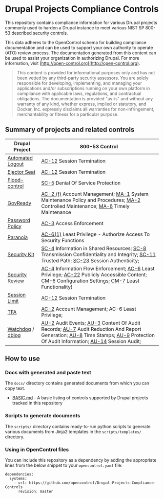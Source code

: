 # Drupal Projects Compliance Controls

This repository contains compliance information for various Drupal projects commonly used to harden a Drupal instance to meet various NIST SP 800-53 described security controls.

This data adheres to the OpenControl schema for building compliance documentation and can be used to support your own authority to operate (ATO) review process. The documentation generated from this content can be used to assist your organization in authorizing Drupal. For more information, visit [http://open-control.org](http://open-control.org).

> This content is provided for informational purposes only and has not been vetted by any third-party security assessors. You are solely responsible for developing, implementing, and managing your applications and/or subscriptions running on your own platform in compliance with applicable laws, regulations, and contractual obligations. The documentation is provided "as-is" and without any warranty of any kind, whether express, implied or statutory, and Docker, Inc. expressly disclaims all warranties for non-infringement, merchantability or fitness for a particular purpose.

## Summary of projects and related controls

| Drupal Project          | 800-53 Control                           |
|-------------------------|------------------------------------------|
| [Automated Logout](https://www.drupal.org/project/autologout)      | [AC-12](https://nvd.nist.gov/800-53/Rev4/control/AC-12) Session Termination              |
| [Ejector Seat](https://www.drupal.org/project/ejectorseat)         | [AC-12](https://nvd.nist.gov/800-53/Rev4/control/AC-12) Session Termination              |
| [Flood-control](https://www.drupal.org/project/flood_control)      | [SC-5](https://nvd.nist.gov/800-53/Rev4/control/SC-5) Denial Of Service Protection       |
| [GovReady](https://www.drupal.org/project/govready)                | [AC-2 (f)](https://nvd.nist.gov/800-53/Rev4/control/AC-2) Account Management; [MA-1](https://nvd.nist.gov/800-53/Rev4/control/MA-1) System Maintenance Policy and Procedures; [MA-2](https://nvd.nist.gov/800-53/Rev4/control/MA-2) Controlled Maintenance; [MA-6](https://nvd.nist.gov/800-53/Rev4/control/MA-6) Timely Maintenance |
| [Password Policy](https://www.drupal.org/project/password_policy)  | [AC-3](https://nvd.nist.gov/800-53/Rev4/control/AC-3) Access Enforcement |
| [Paranoia](https://www.drupal.org/project/paranoia)                | [AC-6(1)](https://nvd.nist.gov/800-53/Rev4/control/AC-6) Least Privilege - Authorize Access To Security Functions |
| [Security Kit](https://www.drupal.org/project/seckit)              | [SC-4](https://nvd.nist.gov/800-53/Rev4/control/SC-4) Information in Shared Resources; [SC-8](https://nvd.nist.gov/800-53/Rev4/control/SC-8) Transmission Confidentiality and Integrity; [SC-11](https://nvd.nist.gov/800-53/Rev4/control/SC-11) Trusted Path; [SC-23](https://nvd.nist.gov/800-53/Rev4/control/SC-23) Session Authenticity; |
| [Security Review](https://www.drupal.org/project/security_review)  | [AC-4](https://nvd.nist.gov/800-53/Rev4/control/AC-4) Information Flow Enforcement; [AC-6](https://nvd.nist.gov/800-53/Rev4/control/AC-6) Least Privilege; [AC-22](https://nvd.nist.gov/800-53/Rev4/control/AC-22) Publicly Accessible Content; [CM-6](https://nvd.nist.gov/800-53/Rev4/control/CM-6) Configuration Settings; [CM-7](https://nvd.nist.gov/800-53/Rev4/control/CM-7) Least Functionality) |
| [Session Limit](https://www.drupal.org/project/session_limit)      | [AC-12](https://nvd.nist.gov/800-53/Rev4/control/AC-12) Session Termination              |
| [TFA](https://www.drupal.org/project/tfa)                          | [AC-2](https://nvd.nist.gov/800-53/Rev4/control/AC-2) Account Management; AC-6 Least Privilege;
| [Watchdog](https://www.drupal.org/project/ejectorseat) / [dblog](https://www.drupal.org/docs/8/core/modules/dblog/overview)  | [AU-2](https://nvd.nist.gov/800-53/Rev4/control/AU-2) Audit Events; [AU-3](https://nvd.nist.gov/800-53/Rev4/control/AU-3) Content Of Audit Records; [AU-7](https://nvd.nist.gov/800-53/Rev4/control/AU-7) Audit Reduction And Report Generation; [AU-8](https://nvd.nist.gov/800-53/Rev4/control/AU-8) Time Stamps; [AU-9](https://nvd.nist.gov/800-53/Rev4/control/AU-9) Protection Of Audit Information; [AU-14](https://nvd.nist.gov/800-53/Rev4/control/AU-14) Session Audit;  |


## How to use

### Docs with generated and paste text

The `docs/` directory contains generated documents from which you can copy text.

* [BASIC.md](docs/BASIC.md) - A basic listing of controls supported by Drupal projects tracked in this repository

### Scripts to generate documents

The `scripts/` directory contains ready-to-run python scripts to generate various documents from Jinja2 templates in the `scripts/templates/` directory.

### Using in OpenControl files

You can include this repository as a dependency by adding the appropriate lines from the below snippet to your `opencontrol.yaml` file:

```
dependencies:
  systems:
    - url: https://github.com/opencontrol/Drupal-Projects-Compliance-Controls
      revision: master
```


